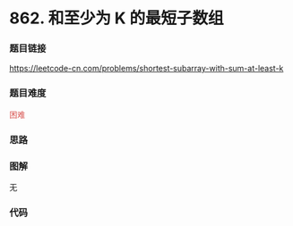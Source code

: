 # 862. 和至少为 K 的最短子数组

### 题目链接

https://leetcode-cn.com/problems/shortest-subarray-with-sum-at-least-k

### 题目难度

<font color=#D9534F>困难</font>

### 思路



### 图解

无

### 代码

```python
```
